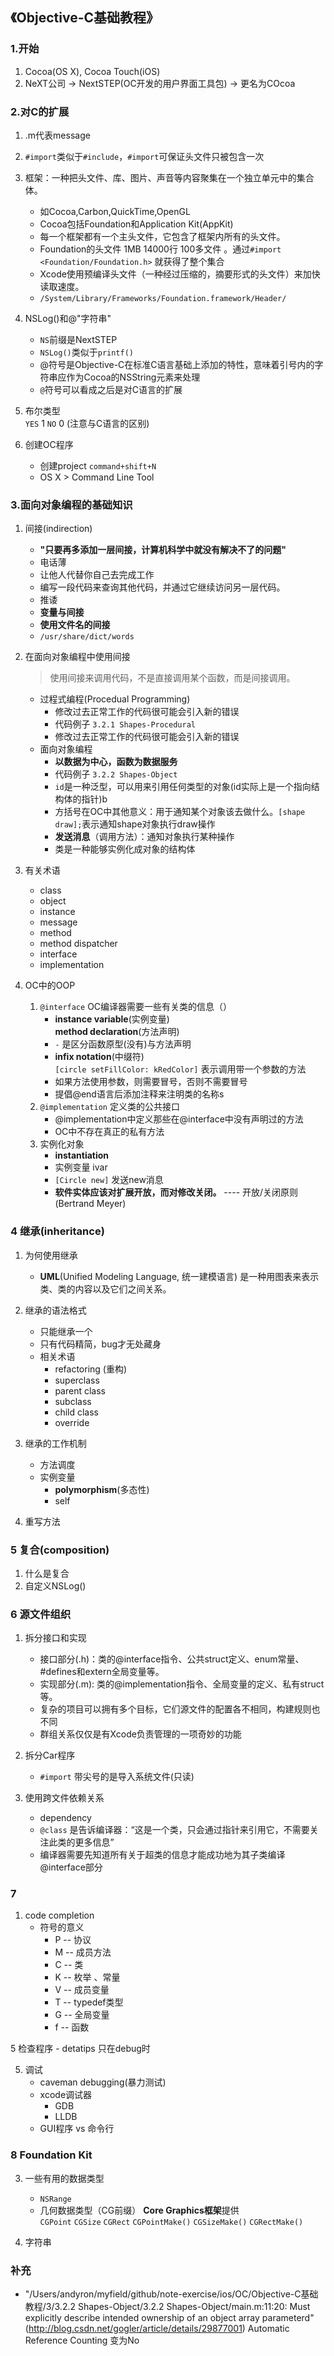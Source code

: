 ## 《Objective-C基础教程》
### 1.开始
1. Cocoa(OS X), Cocoa Touch(iOS)
2. NeXT公司 -> NextSTEP(OC开发的用户界面工具包) -> 更名为COcoa
### 2.对C的扩展
1. .m代表message
2. `#import`类似于`#include`，`#import`可保证头文件只被包含一次
3. 框架：一种把头文件、库、图片、声音等内容聚集在一个独立单元中的集合体。
	- 如Cocoa,Carbon,QuickTime,OpenGL
	- Cocoa包括Foundation和Application Kit(AppKit)
	- 每一个框架都有一个主头文件，它包含了框架内所有的头文件。
	- Foundation的头文件 1MB 14000行 100多文件 。通过`#import <Foundation/Foundation.h>` 就获得了整个集合
	- Xcode使用预编译头文件（一种经过压缩的，摘要形式的头文件）来加快读取速度。
	- `/System/Library/Frameworks/Foundation.framework/Header/`
4. NSLog()和@"字符串"
	- `NS`前缀是NextSTEP
	- `NSLog()`类似于`printf()`	
	- @符号是Objective-C在标准C语言基础上添加的特性，意味着引号内的字符串应作为Cocoa的NSString元素来处理
	- `@`符号可以看成之后是对C语言的扩展
5. 布尔类型  
	`YES` 1 `NO` 0  (注意与C语言的区别)
	
6. 创建OC程序
	 - 创建project `command+shift+N`
	 - OS X > Command Line Tool  
### 3.面向对象编程的基础知识
1. 间接(indirection)
	- **"只要再多添加一层间接，计算机科学中就没有解决不了的问题"**
	- 电话薄
	- 让他人代替你自己去完成工作
	- 编写一段代码来查询其他代码，并通过它继续访问另一层代码。
	- 推诿
	- **变量与间接**
	- **使用文件名的间接**
	- `/usr/share/dict/words`
2. 在面向对象编程中使用间接
	> 使用间接来调用代码，不是直接调用某个函数，而是间接调用。 
	- 过程式编程(Procedual Programming)
		+ 修改过去正常工作的代码很可能会引入新的错误
		+ 代码例子 `3.2.1 Shapes-Procedural`
		+ 修改过去正常工作的代码很可能会引入新的错误
	- 面向对象编程
		+ **以数据为中心，函数为数据服务**
		+ 代码例子 `3.2.2 Shapes-Object`
		+ `id`是一种泛型，可以用来引用任何类型的对象(id实际上是一个指向结构体的指针)b
		+ 方括号在OC中其他意义：用于通知某个对象该去做什么。`[shape draw];`表示通知shape对象执行draw操作
		+ **发送消息**（调用方法）：通知对象执行某种操作
		+ 类是一种能够实例化成对象的结构体		
		
		
	
		
3. 有关术语
	- class
	- object
	- instance
	- message
	- method
	- method dispatcher
	- interface
	- implementation
4. OC中的OOP
	1. `@interface`	OC编译器需要一些有关类的信息（）
		+ **instance variable**(实例变量)   
			**method declaration**(方法声明)
		+ `-` 是区分函数原型(没有)与方法声明
		+ **infix notation**(中缀符)  
			`[circle setFillColor: kRedColor]` 表示调用带一个参数的方法
		+ 如果方法使用参数，则需要冒号，否则不需要冒号
		+ 提倡@end语言后添加注释来注明类的名称s
	2. `@implementation` 定义类的公共接口
		+ @implementation中定义那些在@interface中没有声明过的方法
		+ OC中不存在真正的私有方法
	3. 实例化对象
		+ **instantiation**
		+ 实例变量 ivar
		+ `[Circle new]`	发送new消息
		+ **软件实体应该对扩展开放，而对修改关闭。**	  ---- 开放/关闭原则(Bertrand Meyer)
		
### 4 继承(inheritance)
1. 为何使用继承
	- **UML**(Unified Modeling Language, 统一建模语言) 是一种用图表来表示类、类的内容以及它们之间关系。
2. 继承的语法格式
	- 只能继承一个
	- 只有代码精简，bug才无处藏身
	- 相关术语
		+ refactoring (重构)
		+ superclass
		+ parent class
		+ subclass
		+ child class
		+ override
3. 继承的工作机制
	- 方法调度
	- 实例变量  
		+ **polymorphism**(多态性)
		+ self
		
4. 重写方法

### 5 复合(composition)
1. 什么是复合
2. 自定义NSLog()

### 6 源文件组织
1. 拆分接口和实现
	- 接口部分(.h)：类的@interface指令、公共struct定义、enum常量、#defines和extern全局变量等。
	- 实现部分(.m): 类的@implementation指令、全局变量的定义、私有struct等。
	- 复杂的项目可以拥有多个目标，它们源文件的配置各不相同，构建规则也不同
	- 群组关系仅仅是有Xcode负责管理的一项奇妙的功能
2. 拆分Car程序
	- `#import` 带尖号的是导入系统文件(只读)
	
3. 使用跨文件依赖关系
	- dependency
	- `@class` 是告诉编译器：“这是一个类，只会通过指针来引用它，不需要关注此类的更多信息”
	- 编译器需要先知道所有关于超类的信息才能成功地为其子类编译@interface部分
	
	
### 7 


1. code completion
	+ 符号的意义
		* P -- 协议
		* M -- 成员方法
		* C -- 类
		* K -- 枚举 、常量
		* V -- 成员变量
		* T -- typedef类型
		* G -- 全局变量
		* f -- 函数	

5 检查程序
	- detatips 只在debug时
	
	
5. 调试 
	- caveman debugging(暴力测试)
	- xcode调试器
		+ GDB
		+ LLDB
	- GUI程序 vs 命令行
	
### 8 Foundation Kit

3. 一些有用的数据类型
	- `NSRange`
	- 几何数据类型（CG前缀） **Core Graphics框架**提供  
		`CGPoint`  `CGSize`  `CGRect`  `CGPointMake()`  `CGSizeMake()`  `CGRectMake()`

4. 字符串  
	
	


		
		
		

### 补充
- "/Users/andyron/myfield/github/note-exercise/ios/OC/Objective-C基础教程/3/3.2.2 Shapes-Object/3.2.2 Shapes-Object/main.m:11:20: Must explicitly describe intended ownership of an object array parameterd"  (http://blog.csdn.net/gogler/article/details/29877001) 
 Automatic Reference Counting 变为No